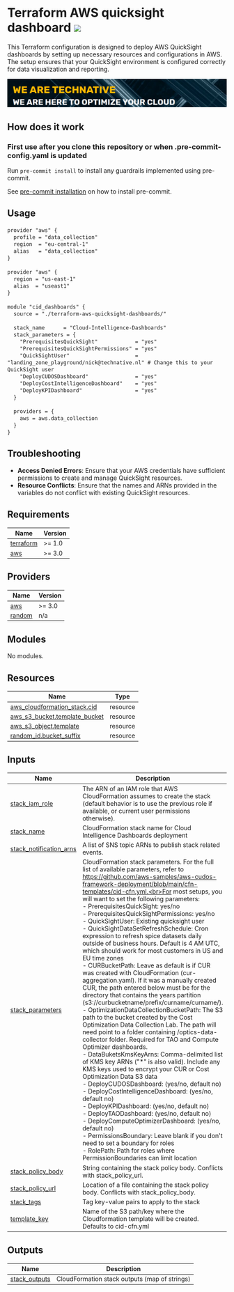 # Terraform AWS quicksight dashboard ![](https://img.shields.io/github/actions/workflow/status/wearetechnative/terraform-aws-quicksight-dashboard/tflint.yaml?style=plastic)

<!-- SHIELDS -->

This Terraform configuration is designed to deploy AWS QuickSight dashboards by setting up necessary resources and configurations in AWS. The setup ensures that your QuickSight environment is configured correctly for data visualization and reporting.

[![](we-are-technative.png)](https://www.technative.nl)

## How does it work

### First use after you clone this repository or when .pre-commit-config.yaml is updated

Run `pre-commit install` to install any guardrails implemented using pre-commit.

See [pre-commit installation](https://pre-commit.com/#install) on how to install pre-commit.

## Usage
```hcl
provider "aws" {
  profile = "data_collection"
  region  = "eu-central-1"
  alias   = "data_collection"
}

provider "aws" {
  region = "us-east-1"
  alias  = "useast1"
}

module "cid_dashboards" {
  source = "./terraform-aws-quicksight-dashboards/"

  stack_name      = "Cloud-Intelligence-Dashboards"
  stack_parameters = {
    "PrerequisitesQuickSight"            = "yes"
    "PrerequisitesQuickSightPermissions" = "yes"
    "QuickSightUser"                     = "landing_zone_playground/nick@technative.nl" # Change this to your QuickSight user
    "DeployCUDOSDashboard"               = "yes"
    "DeployCostIntelligenceDashboard"    = "yes"
    "DeployKPIDashboard"                 = "yes"
  }

  providers = {
    aws = aws.data_collection
  }
}
```
## Troubleshooting

- **Access Denied Errors**: Ensure that your AWS credentials have sufficient permissions to create and manage QuickSight resources.
- **Resource Conflicts**: Ensure that the names and ARNs provided in the variables do not conflict with existing QuickSight resources.

<!-- BEGIN_TF_DOCS -->
## Requirements

| Name | Version |
|------|---------|
| <a name="requirement_terraform"></a> [terraform](#requirement\_terraform) | >= 1.0 |
| <a name="requirement_aws"></a> [aws](#requirement\_aws) | >= 3.0 |

## Providers

| Name | Version |
|------|---------|
| <a name="provider_aws"></a> [aws](#provider\_aws) | >= 3.0 |
| <a name="provider_random"></a> [random](#provider\_random) | n/a |

## Modules

No modules.

## Resources

| Name | Type |
|------|------|
| [aws_cloudformation_stack.cid](https://registry.terraform.io/providers/hashicorp/aws/latest/docs/resources/cloudformation_stack) | resource |
| [aws_s3_bucket.template_bucket](https://registry.terraform.io/providers/hashicorp/aws/latest/docs/resources/s3_bucket) | resource |
| [aws_s3_object.template](https://registry.terraform.io/providers/hashicorp/aws/latest/docs/resources/s3_object) | resource |
| [random_id.bucket_suffix](https://registry.terraform.io/providers/hashicorp/random/latest/docs/resources/id) | resource |

## Inputs

| Name | Description | Type | Default | Required |
|------|-------------|------|---------|:--------:|
| <a name="input_stack_iam_role"></a> [stack\_iam\_role](#input\_stack\_iam\_role) | The ARN of an IAM role that AWS CloudFormation assumes to create the stack (default behavior is to use the previous role if available, or current user permissions otherwise). | `string` | `null` | no |
| <a name="input_stack_name"></a> [stack\_name](#input\_stack\_name) | CloudFormation stack name for Cloud Intelligence Dashboards deployment | `string` | n/a | yes |
| <a name="input_stack_notification_arns"></a> [stack\_notification\_arns](#input\_stack\_notification\_arns) | A list of SNS topic ARNs to publish stack related events. | `list(string)` | `[]` | no |
| <a name="input_stack_parameters"></a> [stack\_parameters](#input\_stack\_parameters) | CloudFormation stack parameters. For the full list of available parameters, refer to<br>https://github.com/aws-samples/aws-cudos-framework-deployment/blob/main/cfn-templates/cid-cfn.yml.<br>For most setups, you will want to set the following parameters:<br>  - PrerequisitesQuickSight: yes/no<br>  - PrerequisitesQuickSightPermissions: yes/no<br>  - QuickSightUser: Existing quicksight user<br>  - QuickSightDataSetRefreshSchedule: Cron expression to refresh spice datasets daily outside of business hours. Default is 4 AM UTC, which should work for most customers in US and EU time zones<br>  - CURBucketPath: Leave as default is if CUR was created with CloudFormation (cur-aggregation.yaml). If it was a manually created CUR, the path entered below must be for the directory that contains the years partition (s3://curbucketname/prefix/curname/curname/).<br>  - OptimizationDataCollectionBucketPath: The S3 path to the bucket created by the Cost Optimization Data Collection Lab. The path will need point to a folder containing /optics-data-collector folder. Required for TAO and Compute Optimizer dashboards.<br>  - DataBuketsKmsKeyArns: Comma-delimited list of KMS key ARNs ("*" is also valid). Include any KMS keys used to encrypt your CUR or Cost Optimization Data S3 data<br>  - DeployCUDOSDashboard: (yes/no, default no)<br>  - DeployCostIntelligenceDashboard: (yes/no, default no)<br>  - DeployKPIDashboard: (yes/no, default no)<br>  - DeployTAODashboard: (yes/no, default no)<br>  - DeployComputeOptimizerDashboard: (yes/no, default no)<br>  - PermissionsBoundary: Leave blank if you don't need to set a boundary for roles<br>  - RolePath: Path for roles where PermissionBoundaries can limit location | `map(string)` | n/a | yes |
| <a name="input_stack_policy_body"></a> [stack\_policy\_body](#input\_stack\_policy\_body) | String containing the stack policy body. Conflicts with stack\_policy\_url. | `string` | `null` | no |
| <a name="input_stack_policy_url"></a> [stack\_policy\_url](#input\_stack\_policy\_url) | Location of a file containing the stack policy body. Conflicts with stack\_policy\_body. | `string` | `null` | no |
| <a name="input_stack_tags"></a> [stack\_tags](#input\_stack\_tags) | Tag key-value pairs to apply to the stack | `map(string)` | `null` | no |
| <a name="input_template_key"></a> [template\_key](#input\_template\_key) | Name of the S3 path/key where the Cloudformation template will be created. Defaults to cid-cfn.yml | `string` | `"cid-cfn.yml"` | no |

## Outputs

| Name | Description |
|------|-------------|
| <a name="output_stack_outputs"></a> [stack\_outputs](#output\_stack\_outputs) | CloudFormation stack outputs (map of strings) |
<!-- END_TF_DOCS -->
